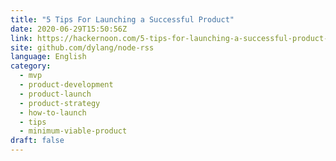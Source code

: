 ```yaml
---
title: "5 Tips For Launching a Successful Product"
date: 2020-06-29T15:50:56Z
link: https://hackernoon.com/5-tips-for-launching-a-successful-product-8nh3udo?source=rss&utm_medium=RSS&utm_source=news.12bit.vn
site: github.com/dylang/node-rss
language: English
category:
  - mvp
  - product-development
  - product-launch
  - product-strategy
  - how-to-launch
  - tips
  - minimum-viable-product
draft: false
---
```

